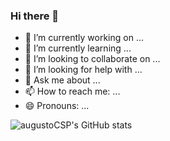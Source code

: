 ### Hi there 👋


- 🔭 I’m currently working on ...
- 🌱 I’m currently learning ...
- 👯 I’m looking to collaborate on ...
- 🤔 I’m looking for help with ...
- 💬 Ask me about ...
- 📫 How to reach me: ...
- 😄 Pronouns: ...


![augustoCSP's GitHub stats](https://github-readme-stats.vercel.app/api?username=augustoCSP&theme=blue-green&show_icons=true)


